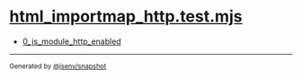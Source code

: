 # [html_importmap_http.test.mjs](../html_importmap_http.test.mjs)


- [0_js_module_http_enabled](0_js_module_http_enabled/0_js_module_http_enabled.md)

---

<sub>
  Generated by <a href="https://github.com/jsenv/core/tree/main/packages/independent/snapshot">@jsenv/snapshot</a>
</sub>
